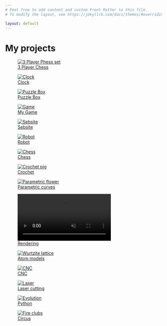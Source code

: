 ```yaml
---
# Feel free to add content and custom Front Matter to this file.
# To modify the layout, see https://jekyllrb.com/docs/themes/#overriding-theme-defaults

layout: default
---
```


# My projects

<div class="gallery" >
    <figure class="gallery__item">
        <a href="/sebsite/3chess">
        <img alt="3 Player Phess set" src="/sebsite/images/3_final_set.jpg" class="gallery__img">
        <figcaption>3 Player Chess</figcaption>
        </a>
    </figure>
    <figure class="gallery__item">
        <a href="/sebsite/clock">
        <img alt="Clock" src="/sebsite/images/clock2.jpg" class="gallery__img">
        <figcaption>Clock</figcaption>
        </a>
    </figure>
    <figure class="gallery__item">
        <a href="/sebsite/puzzlebox">
        <img alt="Puzzle Box" src="/sebsite/images/puzzlebox.jpg" class="gallery__img">
        <figcaption>Puzzle Box</figcaption>
        </a>
    </figure>
    <figure class="gallery__item">
        <a href="/sebsite/game">
        <img alt="Game" src="/sebsite/images/game.jpg" class="gallery__img">
        <figcaption>My Game</figcaption>
        </a>
    </figure>
    <figure class="gallery__item">
        <a href="/sebsite/sebsite">
        <img alt="Sebsite" src="/sebsite/images/slogo2.png" class="gallery__img">
        <figcaption>Sebsite</figcaption>
        </a>
    </figure>
    <figure class="gallery__item">
        <a href="/sebsite/robot">
        <img alt="Robot" src="/sebsite/images/robot.jpg" class="gallery__img">
        <figcaption>Robot</figcaption>
        </a>
    </figure>
    <figure class="gallery__item">
        <a href="/sebsite/chess">
        <img alt="Chess" src="/sebsite/images/chess4.jpg" class="gallery__img">
        <figcaption>Chess</figcaption>
        </a>
    </figure>
    <figure class="gallery__item">
        <a href="/sebsite/crochet">
        <img alt="Crochet pig" src="/sebsite/images/pig1.jpg" class="gallery__img">
        <figcaption>Crochet</figcaption>
        </a>
    </figure>
    <figure class="gallery__item">
        <a href="/sebsite/parametric">
        <img alt="Parametric flower" src="/sebsite/images/parametricflower.jpg" class="gallery__img">
        <figcaption>Parametric curves</figcaption>
        </a>
    </figure>
    <figure class="gallery__item">
        <a href="/sebsite/rendering">
        <video autoplay loop muted playsinline src="/sebsite/images/dots_98_2center_loop.mp4" class="gallery__img"></video> 
        <figcaption>Rendering</figcaption>
        </a>
    </figure>
    <figure class="gallery__item">
        <a href="/sebsite/atommodel">
        <img alt="Wurtzite lattice" src="/sebsite/images/wurtzite.jpg" class="gallery__img">
        <figcaption>Atom models</figcaption>
        </a>
    </figure>
    <figure class="gallery__item">
        <a href="/sebsite/cnc">
        <img alt="CNC" src="/sebsite/images/teton.jpg" class="gallery__img">
        <figcaption>CNC</figcaption>
        </a>
    </figure>
    <figure class="gallery__item">
        <a href="/sebsite/laser">
        <img alt="Laser" src="/sebsite/images/art.jpg" class="gallery__img">
        <figcaption>Laser cutting</figcaption>
        </a>
    </figure>
    <figure class="gallery__item">
        <a href="/sebsite/python">
        <img alt="Evolution" src="/sebsite/images/evolution.jpg" class="gallery__img">
        <figcaption>Python</figcaption>
        </a>
    </figure>
    <figure class="gallery__item">
        <a href="/sebsite/circus">
        <img alt="Fire clubs" src="/sebsite/images/clubs.jpg" class="gallery__img">
        <figcaption>Circus</figcaption>
        </a>
    </figure>
</div>


<!--
# About me
> My hobby is hobbies

I believe that the best way to learn is by doing and I love learning new skills. 
Some of the skills I have dabbled in are:
- [CNC](/sebsite/cnc)
- [Laser cutting](/sebsite/laser)
- [3d printing](/sebsite/game)
- [Python](/sebsite/python)
- [Crochet](/sebsite/crochet)
- [Chess](/sebsite/chess)
- [Circus](/sebsite/circus)
- [Rendered animations](/sebsite/rendering)
- Spanish
- Many board and card games
- Pottery
- Ice skating/hockey
- Skiing
- Swimming
- Sailing
- Rock climbing
- Badminton
- Yoga
- Meditation
- Debating 
- Tutoring
- Cadets
-->
